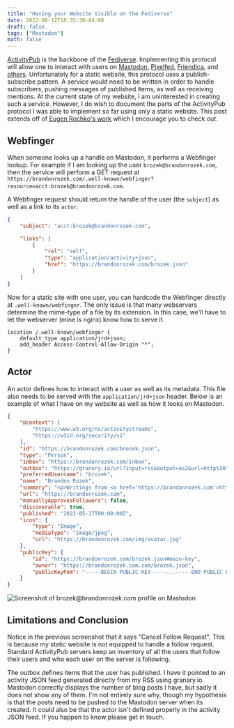 ```yaml
---
title: "Having your Website Visible on the Fediverse"
date: 2022-06-12T18:35:30-04:00
draft: false
tags: ["Mastodon"]
math: false
---
```


[ActivityPub](https://www.w3.org/TR/activitypub/) is the backbone
of the [Fediverse](https://en.wikipedia.org/wiki/Fediverse).
Implementing this protocol will allow one to interact with users on
[Mastodon](https://joinmastodon.org/),
[Pixelfed](https://pixelfed.org/),
[Friendica](https://friendi.ca/),
and [others](http://fediverse.party/).
Unfortunately for a static website, this protocol uses a
publish-subscribe pattern. A service would need to be written
in order to handle subscribers, pushing messages of published items,
as well as receiving mentions.
At the current state of my website, I am uninterested in creating
such a service. However, I do wish to document the parts
of the ActivityPub protocol I was able to implement so far
using only a static website.
This post extends off of
[Eugen Rochko's work](https://blog.joinmastodon.org/2018/06/how-to-implement-a-basic-activitypub-server/)
which I encourage you to check out.

## Webfinger

When someone looks up a handle on Mastodon, it performs a Webfinger
lookup. For example if I am looking up the user `brozek@brandonrozek.com`,
then the service will perform a GET request at
`https://brandonrozek.com/.well-known/webfinger?resource=acct:brozek@brandonrozek.com`.

A Webfinger request should return the handle of the user (the `subject`) as well as
a link to its `actor`.

```json
{
	"subject": "acct:brozek@brandonrozek.com",

	"links": [
		{
			"rel": "self",
			"type": "application/activity+json",
			"href": "https://brandonrozek.com/brozek.json"
		}
	]
}
```

Now for a static site with one user, you can hardcode the Webfinger directly
at `.well-known/webfinger`. The only issue is that many webservers determine the
mime-type of a file by its extension. In this case, we'll have to let the webserver
(mine is nginx) know how to serve it.

```nginx
location /.well-known/webfinger {
    default_type application/jrd+json;
    add_header Access-Control-Allow-Origin "*";
}
```

## Actor

An actor defines how to interact with a user as well as its metadata.
This file also needs to be served with the `application/jrd+json` header.
Below is an example of what I have on my website as well as how it looks
on Mastodon.

```json
{
	"@context": [
		"https://www.w3.org/ns/activitystreams",
		"https://w3id.org/security/v1"
	],
	"id": "https://brandonrozek.com/brozek.json",
	"type": "Person",
	"inbox": "https://brandonrozek.com/inbox",
	"outbox": "https://granary.io/url?input=rss&output=as2&url=http%3A%2F%2Fbrandonrozek.com%2Fblog%2Findex.xml",
	"preferredUsername": "brozek",
	"name": "Brandon Rozek",
	"summary": "<p>Writings from <a href='https://brandonrozek.com'>https://brandonrozek.com</p></a><p>Social profile <a href='https://fosstodon.org/@brozek'>@brozek@fosstodon.org</a></p>",
	"url": "https://brandonrozek.com",
	"manuallyApprovesFollowers": false,
	"discoverable": true,
	"published": "2022-05-17T00:00:00Z",
	"icon": {
		"type": "Image",
		"mediaType": "image/jpeg",
		"url": "https://brandonrozek.com/img/avatar.jpg"
	},
	"publicKey": {
		"id": "https://brandonrozek.com/brozek.json#main-key",
		"owner": "https://brandonrozek.com.com/brozek.json",
		"publicKeyPem": "-----BEGIN PUBLIC KEY-----...-----END PUBLIC KEY-----"
	}
}
```

![Screenshot of brozek@brandonrozek.com profile on Mastodon](/files/images/blog/202206121902.png)

## Limitations and Conclusion

Notice in the previous screenshot that it says "Cancel Follow Request".
This is because my static website is not equipped to handle a follow request.
Standard ActivityPub servers keep an inventory of all the users that follow
their users and who each user on the server is following.

The outbox defines items that the user has published.
I have it pointed to an activity JSON feed generated directly
from my RSS using granary.io.
Mastodon correctly displays the number of blog posts I have,
but sadly it does not show any of them. I'm not entirely
sure why, though my hypothesis is that the posts need to be pushed
to the Mastodon server when its created. It could also be that the
actor isn't defined properly in the activity JSON feed. If you happen
to know please get in touch.
